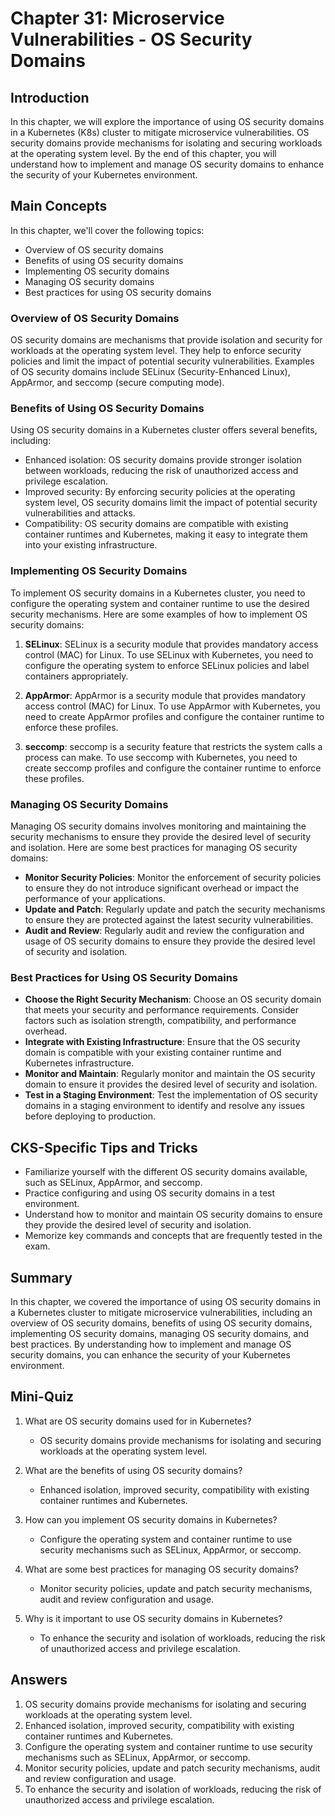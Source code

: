 # Chapter 31: Microservice Vulnerabilities - OS Security Domains

## Introduction

In this chapter, we will explore the importance of using OS security domains in a Kubernetes (K8s) cluster to mitigate microservice vulnerabilities. OS security domains provide mechanisms for isolating and securing workloads at the operating system level. By the end of this chapter, you will understand how to implement and manage OS security domains to enhance the security of your Kubernetes environment.

## Main Concepts

In this chapter, we'll cover the following topics:
- Overview of OS security domains
- Benefits of using OS security domains
- Implementing OS security domains
- Managing OS security domains
- Best practices for using OS security domains

### Overview of OS Security Domains

OS security domains are mechanisms that provide isolation and security for workloads at the operating system level. They help to enforce security policies and limit the impact of potential security vulnerabilities. Examples of OS security domains include SELinux (Security-Enhanced Linux), AppArmor, and seccomp (secure computing mode).

### Benefits of Using OS Security Domains

Using OS security domains in a Kubernetes cluster offers several benefits, including:
- Enhanced isolation: OS security domains provide stronger isolation between workloads, reducing the risk of unauthorized access and privilege escalation.
- Improved security: By enforcing security policies at the operating system level, OS security domains limit the impact of potential security vulnerabilities and attacks.
- Compatibility: OS security domains are compatible with existing container runtimes and Kubernetes, making it easy to integrate them into your existing infrastructure.

### Implementing OS Security Domains

To implement OS security domains in a Kubernetes cluster, you need to configure the operating system and container runtime to use the desired security mechanisms. Here are some examples of how to implement OS security domains:

1. **SELinux**: SELinux is a security module that provides mandatory access control (MAC) for Linux. To use SELinux with Kubernetes, you need to configure the operating system to enforce SELinux policies and label containers appropriately.

2. **AppArmor**: AppArmor is a security module that provides mandatory access control (MAC) for Linux. To use AppArmor with Kubernetes, you need to create AppArmor profiles and configure the container runtime to enforce these profiles.

3. **seccomp**: seccomp is a security feature that restricts the system calls a process can make. To use seccomp with Kubernetes, you need to create seccomp profiles and configure the container runtime to enforce these profiles.

### Managing OS Security Domains

Managing OS security domains involves monitoring and maintaining the security mechanisms to ensure they provide the desired level of security and isolation. Here are some best practices for managing OS security domains:

- **Monitor Security Policies**: Monitor the enforcement of security policies to ensure they do not introduce significant overhead or impact the performance of your applications.
- **Update and Patch**: Regularly update and patch the security mechanisms to ensure they are protected against the latest security vulnerabilities.
- **Audit and Review**: Regularly audit and review the configuration and usage of OS security domains to ensure they provide the desired level of security and isolation.

### Best Practices for Using OS Security Domains

- **Choose the Right Security Mechanism**: Choose an OS security domain that meets your security and performance requirements. Consider factors such as isolation strength, compatibility, and performance overhead.
- **Integrate with Existing Infrastructure**: Ensure that the OS security domain is compatible with your existing container runtime and Kubernetes infrastructure.
- **Monitor and Maintain**: Regularly monitor and maintain the OS security domain to ensure it provides the desired level of security and isolation.
- **Test in a Staging Environment**: Test the implementation of OS security domains in a staging environment to identify and resolve any issues before deploying to production.

## CKS-Specific Tips and Tricks

- Familiarize yourself with the different OS security domains available, such as SELinux, AppArmor, and seccomp.
- Practice configuring and using OS security domains in a test environment.
- Understand how to monitor and maintain OS security domains to ensure they provide the desired level of security and isolation.
- Memorize key commands and concepts that are frequently tested in the exam.

## Summary

In this chapter, we covered the importance of using OS security domains in a Kubernetes cluster to mitigate microservice vulnerabilities, including an overview of OS security domains, benefits of using OS security domains, implementing OS security domains, managing OS security domains, and best practices. By understanding how to implement and manage OS security domains, you can enhance the security of your Kubernetes environment.

## Mini-Quiz

1. What are OS security domains used for in Kubernetes?
   - OS security domains provide mechanisms for isolating and securing workloads at the operating system level.

2. What are the benefits of using OS security domains?
   - Enhanced isolation, improved security, compatibility with existing container runtimes and Kubernetes.

3. How can you implement OS security domains in Kubernetes?
   - Configure the operating system and container runtime to use security mechanisms such as SELinux, AppArmor, or seccomp.

4. What are some best practices for managing OS security domains?
   - Monitor security policies, update and patch security mechanisms, audit and review configuration and usage.

5. Why is it important to use OS security domains in Kubernetes?
   - To enhance the security and isolation of workloads, reducing the risk of unauthorized access and privilege escalation.

## Answers

1. OS security domains provide mechanisms for isolating and securing workloads at the operating system level.
2. Enhanced isolation, improved security, compatibility with existing container runtimes and Kubernetes.
3. Configure the operating system and container runtime to use security mechanisms such as SELinux, AppArmor, or seccomp.
4. Monitor security policies, update and patch security mechanisms, audit and review configuration and usage.
5. To enhance the security and isolation of workloads, reducing the risk of unauthorized access and privilege escalation.
